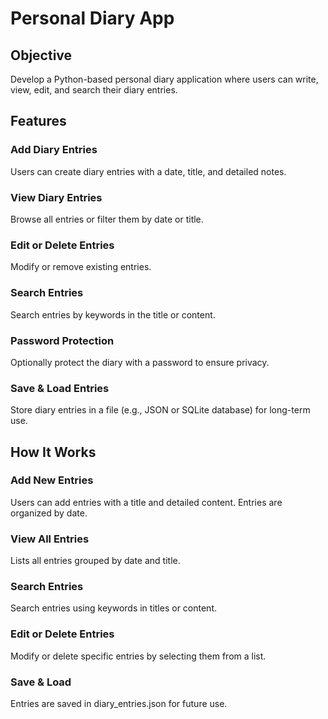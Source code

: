 # Personal Diary App
## Objective
Develop a Python-based personal diary application where users can write, view, edit, and search their diary entries.

## Features
### Add Diary Entries
Users can create diary entries with a date, title, and detailed notes.

### View Diary Entries
Browse all entries or filter them by date or title.

### Edit or Delete Entries
Modify or remove existing entries.

### Search Entries
Search entries by keywords in the title or content.

### Password Protection
Optionally protect the diary with a password to ensure privacy.

### Save & Load Entries
Store diary entries in a file (e.g., JSON or SQLite database) for long-term use.


## How It Works
### Add New Entries
Users can add entries with a title and detailed content.
Entries are organized by date.

### View All Entries
Lists all entries grouped by date and title.

### Search Entries
Search entries using keywords in titles or content.

### Edit or Delete Entries
Modify or delete specific entries by selecting them from a list.

### Save & Load
Entries are saved in diary_entries.json for future use.


